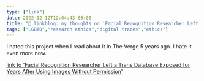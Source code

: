 ```yaml
---
type: ["link"]
date: 2022-12-12T12:04:43-05:00
title: "🔗 linkblog: my thoughts on 'Facial Recognition Researcher Left a Trans Database Exposed for Years After Using Images Without Permission'"
tags: ["LGBTQ","research ethics","digital traces","ethics"]
---
```

I hated this project when I read about it in The Verge 5 years ago. I hate it even more now.  
 

[link to 'Facial Recognition Researcher Left a Trans Database Exposed for Years After Using Images Without Permission'](https://www.vice.com/en/article/93aj3z/facial-recognition-researcher-left-a-trans-database-exposed-for-years-after-using-images-without-permission)
